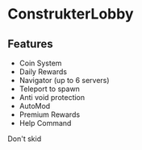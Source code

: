 # ConstrukterLobby
## Features
- Coin System
- Daily Rewards
- Navigator (up to 6 servers)
- Teleport to spawn
- Anti void protection
- AutoMod
- Premium Rewards
- Help Command

Don't skid
